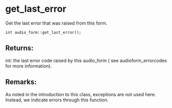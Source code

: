 # get_last_error
Get the last error that was raised from this form.

`int audio_form::get_last_error();`

## Returns:
int: the last error code raised by this audio_form ( see audioform_errorcodes for more information).

## Remarks:
As noted in the introduction to this class, exceptions are not used here. Instead, we indicate errors through this function.
